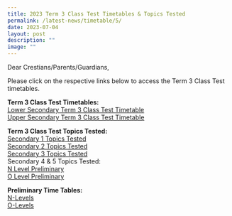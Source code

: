 ```yaml
---
title: 2023 Term 3 Class Test Timetables & Topics Tested
permalink: /latest-news/timetable/5/
date: 2023-07-04
layout: post
description: ""
image: ""
---
```

Dear Crestians/Parents/Guardians,

Please click on the respective links below to access the Term 3 Class Test timetables.
<br>

**Term 3 Class Test Timetables:**
<br>
[Lower Secondary Term 3 Class Test Timetable](/files/Timetable_Announcement/2023/T3/term%203%20class%20test%20timetable%202023_lower%20sec.pdf)
<br>
[Upper Secondary Term 3 Class Test Timetable](/files/Timetable_Announcement/2023/T3/term%203%20class%20test%20timetable%202023_upper%20sec.pdf)

**Term 3 Class Test Topics Tested:**
<br>
[Secondary 1 Topics Tested](/files/Timetable_Announcement/2023/T3/Topic/sec1_2023%20topics_skills%20to%20be%20tested%20(term%203%20class%20test)%20.pdf)<br>
[Secondary 2 Topics Tested](/files/Timetable_Announcement/2023/T3/Topic/sec2_2023%20topics_skills%20to%20be%20tested%20(term%203%20class%20test)%20.pdf)<br>
[Secondary 3 Topics Tested](/files/Timetable_Announcement/2023/T3/Topic/sec3_2023%20topics_skills%20to%20be%20tested%20(term%203%20class%20test).pdf)<br>
Secondary 4 &amp; 5 Topics Tested:<br>
[N Level Preliminary](/files/Timetable_Announcement/2023/T3/Topic/2023%20n%20prelim%20exam_topics_skills%20to%20be%20tested.pdf)<br>
[O Level Preliminary](/files/Timetable_Announcement/2023/T3/Topic/2023%20o%20prelim%20exam_topics_skills%20to%20be%20tested.pdf)

**Preliminary Time Tables:**
<br>
[N-Levels](/files/Timetable_Announcement/2023/T3/2023%20n%20prelim%20timetable.pdf)
<br>
[O-Levels](/files/Timetable_Announcement/2023/T3/2023%20o%20prelim%20timetable.pdf)